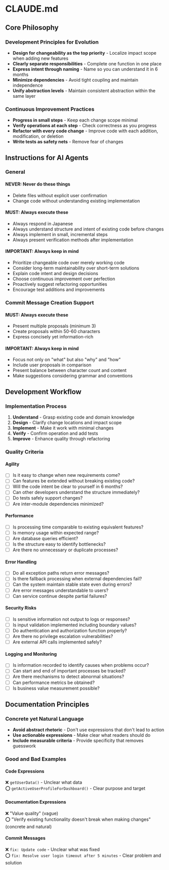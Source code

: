 # CLAUDE.md

<!-- 
This is the master configuration file for AI agents.
For Japanese readers, see CLAUDE_ja.md
-->

## Core Philosophy

### Development Principles for Evolution
- **Design for changeability as the top priority** - Localize impact scope when adding new features
- **Clearly separate responsibilities** - Complete one function in one place
- **Express intent through naming** - Name so you can understand it in 6 months
- **Minimize dependencies** - Avoid tight coupling and maintain independence
- **Unify abstraction levels** - Maintain consistent abstraction within the same layer

### Continuous Improvement Practices
- **Progress in small steps** - Keep each change scope minimal
- **Verify operations at each step** - Check correctness as you progress
- **Refactor with every code change** - Improve code with each addition, modification, or deletion
- **Write tests as safety nets** - Remove fear of changes

## Instructions for AI Agents

### General

#### NEVER: Never do these things
- Delete files without explicit user confirmation
- Change code without understanding existing implementation

#### MUST: Always execute these
- Always respond in Japanese
- Always understand structure and intent of existing code before changes
- Always implement in small, incremental steps
- Always present verification methods after implementation

#### IMPORTANT: Always keep in mind
- Prioritize changeable code over merely working code
- Consider long-term maintainability over short-term solutions
- Explain code intent and design decisions
- Choose continuous improvement over perfection
- Proactively suggest refactoring opportunities
- Encourage test additions and improvements

### Commit Message Creation Support

#### MUST: Always execute these
- Present multiple proposals (minimum 3)
- Create proposals within 50-60 characters
- Express concisely yet information-rich

#### IMPORTANT: Always keep in mind
- Focus not only on "what" but also "why" and "how"
- Include user proposals in comparison
- Present balance between character count and content
- Make suggestions considering grammar and conventions

## Development Workflow

### Implementation Process
1. **Understand** - Grasp existing code and domain knowledge
2. **Design** - Clarify change locations and impact scope
3. **Implement** - Make it work with minimal changes
4. **Verify** - Confirm operation and add tests
5. **Improve** - Enhance quality through refactoring

### Quality Criteria

#### Agility
- [ ] Is it easy to change when new requirements come?
- [ ] Can features be extended without breaking existing code?
- [ ] Will the code intent be clear to yourself in 6 months?
- [ ] Can other developers understand the structure immediately?
- [ ] Do tests safely support changes?
- [ ] Are inter-module dependencies minimized?

#### Performance
- [ ] Is processing time comparable to existing equivalent features?
- [ ] Is memory usage within expected range?
- [ ] Are database queries efficient?
- [ ] Is the structure easy to identify bottlenecks?
- [ ] Are there no unnecessary or duplicate processes?

#### Error Handling
- [ ] Do all exception paths return error messages?
- [ ] Is there fallback processing when external dependencies fail?
- [ ] Can the system maintain stable state even during errors?
- [ ] Are error messages understandable to users?
- [ ] Can service continue despite partial failures?

#### Security Risks
- [ ] Is sensitive information not output to logs or responses?
- [ ] Is input validation implemented including boundary values?
- [ ] Do authentication and authorization function properly?
- [ ] Are there no privilege escalation vulnerabilities?
- [ ] Are external API calls implemented safely?

#### Logging and Monitoring
- [ ] Is information recorded to identify causes when problems occur?
- [ ] Can start and end of important processes be tracked?
- [ ] Are there mechanisms to detect abnormal situations?
- [ ] Can performance metrics be obtained?
- [ ] Is business value measurement possible?

## Documentation Principles

### Concrete yet Natural Language
- **Avoid abstract rhetoric** - Don't use expressions that don't lead to action
- **Use actionable expressions** - Make clear what readers should do
- **Include measurable criteria** - Provide specificity that removes guesswork

### Good and Bad Examples

#### Code Expressions
❌ `getUserData()` - Unclear what data  
⭕ `getActiveUserProfileForDashboard()` - Clear purpose and target

#### Documentation Expressions
❌ "Value quality" (vague)  
⭕ "Verify existing functionality doesn't break when making changes" (concrete and natural)

#### Commit Messages
❌ `fix: Update code` - Unclear what was fixed  
⭕ `fix: Resolve user login timeout after 5 minutes` - Clear problem and solution

